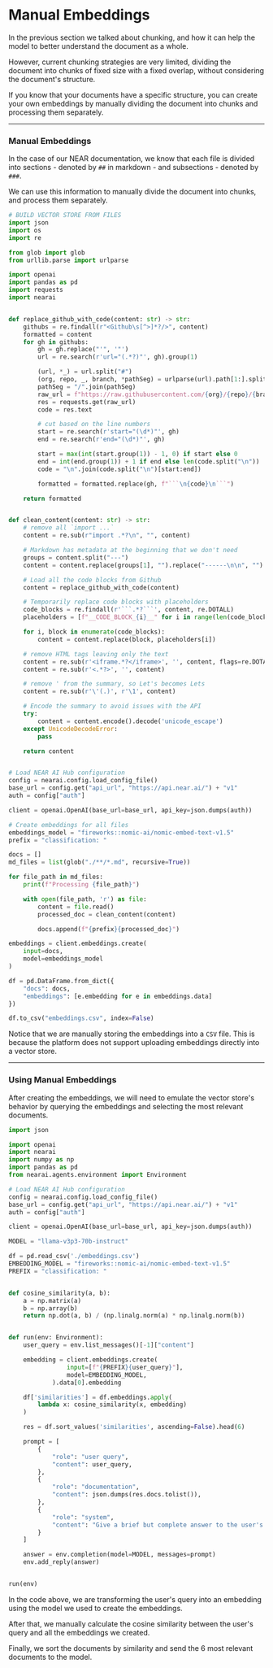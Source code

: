# Manual Embeddings

In the previous section we talked about chunking, and how it can help the model to better understand the document as a whole.

However, current chunking strategies are very limited, dividing the document into chunks of fixed size with a fixed overlap, without considering the document's structure.

If you know that your documents have a specific structure, you can create your own embeddings by manually dividing the document into chunks and processing them separately.

---

### Manual Embeddings

In the case of our NEAR documentation, we know that each file is divided into sections - denoted by `##` in markdown - and subsections - denoted by `###`.

We can use this information to manually divide the document into chunks, and process them separately.

```python
# BUILD VECTOR STORE FROM FILES
import json
import os
import re

from glob import glob
from urllib.parse import urlparse

import openai
import pandas as pd
import requests
import nearai


def replace_github_with_code(content: str) -> str:
    githubs = re.findall(r"<Github\s[^>]*?/>", content)
    formatted = content
    for gh in githubs:
        gh = gh.replace("'", '"')
        url = re.search(r'url="(.*?)"', gh).group(1)

        (url, *_) = url.split("#")
        (org, repo, _, branch, *pathSeg) = urlparse(url).path[1:].split("/")
        pathSeg = "/".join(pathSeg)
        raw_url = f"https://raw.githubusercontent.com/{org}/{repo}/{branch}/{pathSeg}"
        res = requests.get(raw_url)
        code = res.text

        # cut based on the line numbers
        start = re.search(r'start="(\d*)"', gh)
        end = re.search(r'end="(\d*)"', gh)

        start = max(int(start.group(1)) - 1, 0) if start else 0
        end = int(end.group(1)) + 1 if end else len(code.split("\n"))
        code = "\n".join(code.split("\n")[start:end])

        formatted = formatted.replace(gh, f"```\n{code}\n```")

    return formatted


def clean_content(content: str) -> str:
    # remove all `import ...`
    content = re.sub(r"import .*?\n", "", content)

    # Markdown has metadata at the beginning that we don't need
    groups = content.split("---")
    content = content.replace(groups[1], "").replace("------\n\n", "")

    # Load all the code blocks from Github
    content = replace_github_with_code(content)

    # Temporarily replace code blocks with placeholders
    code_blocks = re.findall(r'```.*?```', content, re.DOTALL)
    placeholders = [f"__CODE_BLOCK_{i}__" for i in range(len(code_blocks))]

    for i, block in enumerate(code_blocks):
        content = content.replace(block, placeholders[i])

    # remove HTML tags leaving only the text
    content = re.sub(r'<iframe.*?</iframe>', '', content, flags=re.DOTALL)
    content = re.sub(r'<.*?>', '', content)

    # remove ' from the summary, so Let's becomes Lets
    content = re.sub(r'\'(.)', r'\1', content)

    # Encode the summary to avoid issues with the API
    try:
        content = content.encode().decode('unicode_escape')
    except UnicodeDecodeError:
        pass

    return content


# Load NEAR AI Hub configuration
config = nearai.config.load_config_file()
base_url = config.get("api_url", "https://api.near.ai/") + "v1"
auth = config["auth"]

client = openai.OpenAI(base_url=base_url, api_key=json.dumps(auth))

# Create embeddings for all files
embeddings_model = "fireworks::nomic-ai/nomic-embed-text-v1.5"
prefix = "classification: "

docs = []
md_files = list(glob("./**/*.md", recursive=True))

for file_path in md_files:
    print(f"Processing {file_path}")

    with open(file_path, 'r') as file:
        content = file.read()
        processed_doc = clean_content(content)

        docs.append(f"{prefix}{processed_doc}")

embeddings = client.embeddings.create(
    input=docs,
    model=embeddings_model
)

df = pd.DataFrame.from_dict({
    "docs": docs,
    "embeddings": [e.embedding for e in embeddings.data]
})

df.to_csv("embeddings.csv", index=False)
```

Notice that we are manually storing the embeddings into a `CSV` file. This is because the platform does not support uploading embeddings directly into a vector store.

---

### Using Manual Embeddings

After creating the embeddings, we will need to emulate the vector store's behavior by querying the embeddings and selecting the most relevant documents.

```python
import json

import openai
import nearai
import numpy as np
import pandas as pd
from nearai.agents.environment import Environment

# Load NEAR AI Hub configuration
config = nearai.config.load_config_file()
base_url = config.get("api_url", "https://api.near.ai/") + "v1"
auth = config["auth"]

client = openai.OpenAI(base_url=base_url, api_key=json.dumps(auth))

MODEL = "llama-v3p3-70b-instruct"

df = pd.read_csv('./embeddings.csv')
EMBEDDING_MODEL = "fireworks::nomic-ai/nomic-embed-text-v1.5"
PREFIX = "classification: "


def cosine_similarity(a, b):
    a = np.matrix(a)
    b = np.array(b)
    return np.dot(a, b) / (np.linalg.norm(a) * np.linalg.norm(b))


def run(env: Environment):
    user_query = env.list_messages()[-1]["content"]

    embedding = client.embeddings.create(
                input=[f"{PREFIX}{user_query}"],
                model=EMBEDDING_MODEL,
            ).data[0].embedding

    df['similarities'] = df.embeddings.apply(
        lambda x: cosine_similarity(x, embedding)
    )

    res = df.sort_values('similarities', ascending=False).head(6)

    prompt = [
        {
            "role": "user query",
            "content": user_query,
        },
        {
            "role": "documentation",
            "content": json.dumps(res.docs.tolist()),
        },
        {
            "role": "system",
            "content": "Give a brief but complete answer to the user's query, staying as true as possible to the documentation SPECIALLY when dealing with code."
        }
    ]

    answer = env.completion(model=MODEL, messages=prompt)
    env.add_reply(answer)


run(env)
```

In the code above, we are transforming the user's query into an embedding using the model we used to create the embeddings.

After that, we manually calculate the cosine similarity between the user's query and all the embeddings we created.

Finally, we sort the documents by similarity and send the 6 most relevant documents to the model.
